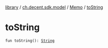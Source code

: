 [library](../../index.md) / [ch.decent.sdk.model](../index.md) / [Memo](index.md) / [toString](./to-string.md)

# toString

`fun toString(): `[`String`](https://kotlinlang.org/api/latest/jvm/stdlib/kotlin/-string/index.html)